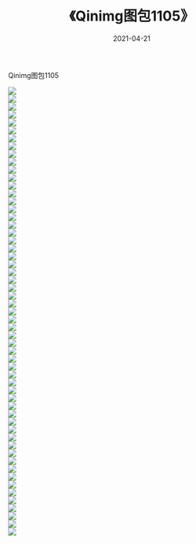 ﻿---
layout: post
title:  《Qinimg图包1105》
date:   2021-04-21
img: http://imgx.orgx.ga/Qinimg图包/Qinimg图包1105/000.jpg
categories: [美女, 清纯, 唯美]
---

Qinimg图包1105

 ![](http://imgx.orgx.ga/Qinimg图包/Qinimg图包1105/001.jpg) <br>![](http://imgx.orgx.ga/Qinimg图包/Qinimg图包1105/002.jpg) <br>![](http://imgx.orgx.ga/Qinimg图包/Qinimg图包1105/003.jpg) <br>![](http://imgx.orgx.ga/Qinimg图包/Qinimg图包1105/004.jpg) <br>![](http://imgx.orgx.ga/Qinimg图包/Qinimg图包1105/005.jpg) <br>![](http://imgx.orgx.ga/Qinimg图包/Qinimg图包1105/006.jpg) <br>![](http://imgx.orgx.ga/Qinimg图包/Qinimg图包1105/007.jpg) <br>![](http://imgx.orgx.ga/Qinimg图包/Qinimg图包1105/008.jpg) <br>![](http://imgx.orgx.ga/Qinimg图包/Qinimg图包1105/009.jpg) <br>![](http://imgx.orgx.ga/Qinimg图包/Qinimg图包1105/010.jpg) <br>![](http://imgx.orgx.ga/Qinimg图包/Qinimg图包1105/011.jpg) <br>![](http://imgx.orgx.ga/Qinimg图包/Qinimg图包1105/012.jpg) <br>![](http://imgx.orgx.ga/Qinimg图包/Qinimg图包1105/013.jpg) <br>![](http://imgx.orgx.ga/Qinimg图包/Qinimg图包1105/014.jpg) <br>![](http://imgx.orgx.ga/Qinimg图包/Qinimg图包1105/015.jpg) <br>![](http://imgx.orgx.ga/Qinimg图包/Qinimg图包1105/016.jpg) <br>![](http://imgx.orgx.ga/Qinimg图包/Qinimg图包1105/017.jpg) <br>![](http://imgx.orgx.ga/Qinimg图包/Qinimg图包1105/018.jpg) <br>![](http://imgx.orgx.ga/Qinimg图包/Qinimg图包1105/019.jpg) <br>![](http://imgx.orgx.ga/Qinimg图包/Qinimg图包1105/020.jpg) <br>![](http://imgx.orgx.ga/Qinimg图包/Qinimg图包1105/021.jpg) <br>![](http://imgx.orgx.ga/Qinimg图包/Qinimg图包1105/022.jpg) <br>![](http://imgx.orgx.ga/Qinimg图包/Qinimg图包1105/023.jpg) <br>![](http://imgx.orgx.ga/Qinimg图包/Qinimg图包1105/024.jpg) <br>![](http://imgx.orgx.ga/Qinimg图包/Qinimg图包1105/025.jpg) <br>![](http://imgx.orgx.ga/Qinimg图包/Qinimg图包1105/026.jpg) <br>![](http://imgx.orgx.ga/Qinimg图包/Qinimg图包1105/027.jpg) <br>![](http://imgx.orgx.ga/Qinimg图包/Qinimg图包1105/028.jpg) <br>![](http://imgx.orgx.ga/Qinimg图包/Qinimg图包1105/029.jpg) <br>![](http://imgx.orgx.ga/Qinimg图包/Qinimg图包1105/030.jpg) <br>![](http://imgx.orgx.ga/Qinimg图包/Qinimg图包1105/031.jpg) <br>![](http://imgx.orgx.ga/Qinimg图包/Qinimg图包1105/032.jpg) <br>![](http://imgx.orgx.ga/Qinimg图包/Qinimg图包1105/033.jpg) <br>![](http://imgx.orgx.ga/Qinimg图包/Qinimg图包1105/034.jpg) <br>![](http://imgx.orgx.ga/Qinimg图包/Qinimg图包1105/035.jpg) <br>![](http://imgx.orgx.ga/Qinimg图包/Qinimg图包1105/036.jpg) <br>![](http://imgx.orgx.ga/Qinimg图包/Qinimg图包1105/037.jpg) <br>![](http://imgx.orgx.ga/Qinimg图包/Qinimg图包1105/038.jpg) <br>![](http://imgx.orgx.ga/Qinimg图包/Qinimg图包1105/039.jpg) <br>![](http://imgx.orgx.ga/Qinimg图包/Qinimg图包1105/040.jpg) <br>![](http://imgx.orgx.ga/Qinimg图包/Qinimg图包1105/041.jpg) <br>![](http://imgx.orgx.ga/Qinimg图包/Qinimg图包1105/042.jpg) <br>![](http://imgx.orgx.ga/Qinimg图包/Qinimg图包1105/043.jpg) <br>![](http://imgx.orgx.ga/Qinimg图包/Qinimg图包1105/044.jpg) <br>![](http://imgx.orgx.ga/Qinimg图包/Qinimg图包1105/045.jpg) <br>![](http://imgx.orgx.ga/Qinimg图包/Qinimg图包1105/046.jpg) <br>![](http://imgx.orgx.ga/Qinimg图包/Qinimg图包1105/047.jpg) <br>![](http://imgx.orgx.ga/Qinimg图包/Qinimg图包1105/048.jpg) <br>![](http://imgx.orgx.ga/Qinimg图包/Qinimg图包1105/049.jpg) <br>![](http://imgx.orgx.ga/Qinimg图包/Qinimg图包1105/050.jpg) <br>![](http://imgx.orgx.ga/Qinimg图包/Qinimg图包1105/051.jpg) <br>![](http://imgx.orgx.ga/Qinimg图包/Qinimg图包1105/052.jpg) <br>![](http://imgx.orgx.ga/Qinimg图包/Qinimg图包1105/053.jpg) <br>![](http://imgx.orgx.ga/Qinimg图包/Qinimg图包1105/054.jpg) <br>![](http://imgx.orgx.ga/Qinimg图包/Qinimg图包1105/055.jpg) <br>![](http://imgx.orgx.ga/Qinimg图包/Qinimg图包1105/056.jpg) <br>![](http://imgx.orgx.ga/Qinimg图包/Qinimg图包1105/057.jpg) <br>